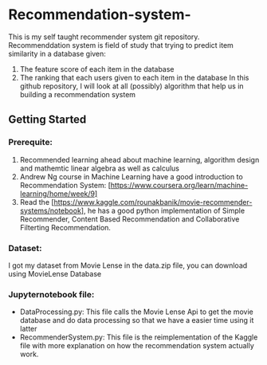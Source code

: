 # Recommendation-system-
This is my self taught recommender system git repository.
Recommenddation system is field of study that trying to predict item similarity in a database given:
1. The feature score of each item in the database 
2. The ranking that each users given to each item in the database
In this github repository, I will look at all (possibly) algorithm that help us in building a recommendation system
## Getting Started 
### Prerequite:
1. Recommended learning ahead about machine learning, algorithm design and mathemtic linear algebra as well as calculus
2. Andrew Ng course in Machine Learning have a good introduction to Recommendation System: [https://www.coursera.org/learn/machine-learning/home/week/9]
3. Read the [https://www.kaggle.com/rounakbanik/movie-recommender-systems/notebook], he has a good python implementation of Simple Recommender, Content Based Recommendation and Collaborative Filterting Recommendation.
### Dataset:
I got my dataset from Movie Lense in the data.zip file, you can download using MovieLense Database

### Jupyternotebook file:
- DataProcessing.py:
This file calls the Movie Lense Api to get the movie database and do data processing so that we have a easier time using it latter
- RecommenderSystem.py:
This file is the reimplementation of the Kaggle file with more explanation on how the recommendation system actually work. 
